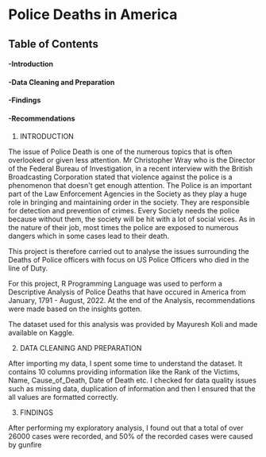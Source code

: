 # Police Deaths in America
## Table of Contents 
#### -Introduction
#### -Data Cleaning and Preparation
#### -Findings
#### -Recommendations

1. INTRODUCTION

The issue of Police Death is one of the numerous topics that is often overlooked or given less attention. Mr Christopher Wray who is the Director of the Federal Bureau of Investigation, in a recent interview with the British Broadcasting Corporation stated that violence against the police is a phenomenon that doesn't get enough attention. The Police is an important part of the Law Enforcement Agencies in the Society as they play a huge role in bringing and maintaining order in the society. They are responsible for detection and prevention of crimes. Every Society needs the police because without them, the society will be hit with a lot of social vices.
As in the nature of their job, most times the police are exposed to numerous dangers which in some cases lead to their death. 

This project is therefore carried out to analyse the issues surrounding the Deaths of Police officers with focus on US Police Officers who died in the line of Duty. 

For this project, R Programming Language was used to perform a Descriptive Analysis of Police Deaths that have occured in America from January, 1791 - August, 2022. At the end of the Analysis, recommendations were made based on the insights gotten.

The dataset used for this analysis was provided by Mayuresh Koli and made available on Kaggle.

2. DATA CLEANING AND PREPARATION

After importing my data, I spent some time to understand the dataset. It contains 10 columns providing information like the Rank of the Victims, Name, Cause_of_Death, Date of Death etc. I  checked for data quality issues such as missing data,  duplication of information and then I ensured that the all values are formatted correctly. 

3. FINDINGS

After performing my exploratory analysis,  I found out that a total of over 26000 cases were recorded, and 50% of the recorded cases were caused by gunfire 


